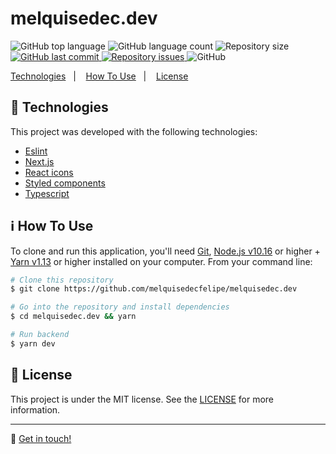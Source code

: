 <h1>
    melquisedec.dev
    <br>
</h1>

<p>
  <img alt="GitHub top language" src="https://img.shields.io/github/languages/top/melquisedecfelipe/melquisedec.dev.svg">

  <img alt="GitHub language count" src="https://img.shields.io/github/languages/count/melquisedecfelipe/melquisedec.dev.svg">

  <img alt="Repository size" src="https://img.shields.io/github/repo-size/melquisedecfelipe/melquisedec.dev.svg">

  <a href="https://github.com/melquisedecfelipe/melquisedec.dev/commits/master">
    <img alt="GitHub last commit" src="https://img.shields.io/github/last-commit/melquisedecfelipe/melquisedec.dev.svg">
  </a>

  <a href="https://github.com/melquisedecfelipe/melquisedec.dev/issues">
    <img alt="Repository issues" src="https://img.shields.io/github/issues/melquisedecfelipe/melquisedec.dev.svg">
  </a>

  <img alt="GitHub" src="https://img.shields.io/github/license/melquisedecfelipe/melquisedec.dev.svg">
</p>

<p>
  <a href="#rocket-technologies">Technologies</a>&nbsp;&nbsp;&nbsp;|&nbsp;&nbsp;&nbsp;
  <a href="#information_source-how-to-use">How To Use</a>&nbsp;&nbsp;&nbsp;|&nbsp;&nbsp;&nbsp;
  <a href="#memo-license">License</a>
</p>

## :rocket: Technologies

This project was developed with the following technologies:

- [Eslint](https://eslint.org/)
- [Next.js](https://nextjs.org/)
- [React icons](https://react-icons.netlify.com/)
- [Styled components](https://styled-components.com/)
- [Typescript](https://www.typescriptlang.org/)

## :information_source: How To Use

To clone and run this application, you'll need [Git](https://git-scm.com), [Node.js v10.16](https://nodejs.org/) or higher + [Yarn v1.13](https://yarnpkg.com/) or higher installed on your computer. From your command line:

```bash
# Clone this repository
$ git clone https://github.com/melquisedecfelipe/melquisedec.dev

# Go into the repository and install dependencies
$ cd melquisedec.dev && yarn

# Run backend
$ yarn dev
```

## :memo: License

This project is under the MIT license. See the [LICENSE](https://github.com/melquisedecfelipe/melquisedec.dev/blob/master/LICENSE) for more information.

---

:wave: [Get in touch!](https://www.linkedin.com/in/melquisedecfelipe/)

